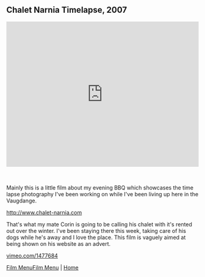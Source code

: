 ## Chalet Narnia Timelapse, 2007

<div style="padding:75.4% 0 0 0;position:relative;"><iframe src="https://player.vimeo.com/video/1477684?autoplay=1&loop=1&title=0&byline=0&portrait=0" style="position:absolute;top:0;left:0;width:100%;height:100%;" frameborder="0" allow="autoplay; fullscreen" allowfullscreen></iframe></div><script src="https://player.vimeo.com/api/player.js"></script>

<div style="height: 32px"></div>

Mainly this is a little film about my evening BBQ which showcases the time lapse photography I've been working on while I've been living up here in the Vaugdange.

http://www.chalet-narnia.com

That's what my mate Corin is going to be calling his chalet with it's rented out over the winter. I've been staying there this week, taking care of his dogs while he's away and I love the place. This film is vaguely aimed at being shown on his website as an advert.

[vimeo.com/1477684](https://vimeo.com/1477684)

[Film Menu](./)[Film Menu](./) | [Home](../..)
